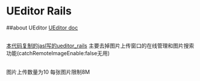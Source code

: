 UEditor Rails
======
##about UEditor
[UEditor doc](http://ueditor.baidu.com/website/document.html)
##
[本代码复制的jasl写的ueditor_rails](https://github.com/jasl/ueditor_rails)
主要去掉图片上传窗口的在线管理和图片搜索功能(catchRemoteImageEnable:false无用)
##
图片上传数量为10 每张图片限制8M
